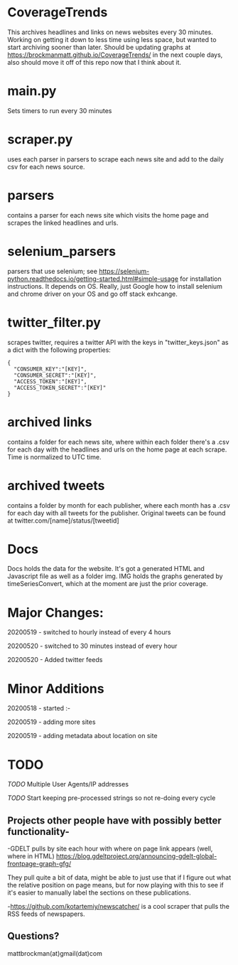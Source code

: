 # CoverageTrends
This archives headlines and links on news websites every 30 minutes. Working on getting it down to less time using less space, but wanted to start archiving sooner than later. Should be updating graphs at https://brockmanmatt.github.io/CoverageTrends/ in the next couple days, also should move it off of this repo now that I think about it.

# main.py
Sets timers to run every 30 minutes

# scraper.py
uses each parser in parsers to scrape each news site and add to the daily csv for each news source.

# parsers
contains a parser for each news site which visits the home page and scrapes the linked headlines and urls.

# selenium_parsers
parsers that use selenium; see https://selenium-python.readthedocs.io/getting-started.html#simple-usage for installation instructions. It depends on OS. Really, just Google how to install selenium and chrome driver on your OS and go off stack exhcange.

# twitter_filter.py
scrapes twitter, requires a twitter API with the keys in "twitter_keys.json" as a dict with the following properties:
```
{
  "CONSUMER_KEY":"[KEY]",
  "CONSUMER_SECRET":"[KEY]",
  "ACCESS_TOKEN":"[KEY]",
  "ACCESS_TOKEN_SECRET":"[KEY]"
}

```

# archived links
contains a folder for each news site, where within each folder there's a .csv for each day with the headlines and urls on the home page at each scrape. Time is normalized to UTC time.

# archived tweets
contains a folder by month for each publisher, where each month has a .csv for each day with all tweets for the publisher. Original tweets can be found at twitter.com/[name]/status/[tweetid]

# Docs
Docs holds the data for the website. It's got a generated HTML and Javascript file as well as a folder img. IMG holds the graphs generated by timeSeriesConvert, which at the moment are just the prior coverage.


# Major Changes:
20200519 - switched to hourly instead of every 4 hours

20200520 - switched to 30 minutes instead of every hour

20200520 - Added twitter feeds


# Minor Additions

20200518 - started :-

20200519 - adding more sites

20200519 - adding metadata about location on site


# TODO

_TODO_ Multiple User Agents/IP addresses

_TODO_ Start keeping pre-processed strings so not re-doing every cycle


## Projects other people have with possibly better functionality-

-GDELT pulls by site each hour with where on page link appears (well, where in HTML)
https://blog.gdeltproject.org/announcing-gdelt-global-frontpage-graph-gfg/

They pull quite a bit of data, might be able to just use that if I figure out what the relative position on page means, but for now playing with this to see if it's easier to manually label the sections on these publications.

-https://github.com/kotartemiy/newscatcher/ is a cool scraper that pulls the RSS feeds of newspapers.


## Questions?
mattbrockman(at)gmail(dat)com
